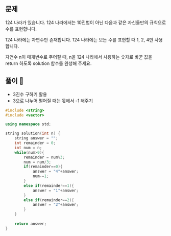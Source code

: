 ## 문제 
124 나라가 있습니다. 124 나라에서는 10진법이 아닌 다음과 같은 자신들만의 규칙으로 수를 표현합니다.

124 나라에는 자연수만 존재합니다.
124 나라에는 모든 수를 표현할 때 1, 2, 4만 사용합니다.

자연수 n이 매개변수로 주어질 때, n을 124 나라에서 사용하는 숫자로 바꾼 값을 return 하도록 solution 함수를 완성해 주세요.

## 풀이 🔺
- 3진수 구하기 활용
- 3으로 나누어 떨어질 때는 몫에서 -1 해주기

```c++
#include <string>
#include <vector>

using namespace std;

string solution(int n) {
    string answer = "";
    int remainder = 0;
    int num = n;
    while(num>0){
        remainder = num%3;
        num = num/3;
        if(remainder==0){
            answer = "4"+answer;
            num-=1;
        }
        else if(remainder==1){
            answer = "1"+answer;
        }
        else if(remainder==2){
            answer = "2"+answer;
        }
    }
    
    return answer;
}
```
